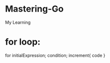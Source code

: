 # Mastering-Go
My Learning



for loop:
=========

for initialExpression; condition; increment{
	code
}